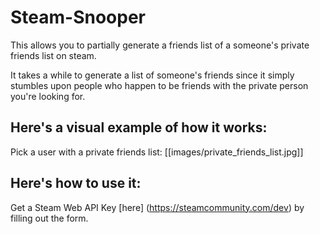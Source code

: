 # Steam-Snooper

This allows you to partially generate a friends list of a someone's private friends list on steam.

It takes a while to generate a list of someone's friends since it simply stumbles upon people who happen to be friends with the private person you're looking for.

## Here's a visual example of how it works:

Pick a user with a private friends list:
[[images/private_friends_list.jpg]]



## Here's how to use it:
Get a Steam Web API Key [here] (https://steamcommunity.com/dev) by filling out the form.
